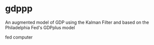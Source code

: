 # gdppp
An augmented model of GDP using the Kalman Filter and based on the Philadelphia Fed's GDPplus model

fed computer
